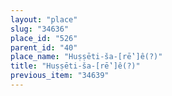 ```yaml
---
layout: "place"
slug: "34636"
place_id: "526"
parent_id: "40"
place_name: "Huṣṣēti-ša-[rē‛]ê(?)"
title: "Huṣṣēti-ša-[rē‛]ê(?)"
previous_item: "34639"
---
```

